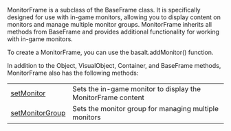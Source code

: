 MonitorFrame is a subclass of the BaseFrame class. It is specifically designed for use with in-game monitors, allowing you to display content on monitors and manage multiple monitor groups. MonitorFrame inherits all methods from BaseFrame and provides additional functionality for working with in-game monitors.

To create a MonitorFrame, you can use the basalt.addMonitor() function.

In addition to the Object, VisualObject, Container, and BaseFrame methods, MonitorFrame also has the following methods:

|   |   |
|---|---|
|[setMonitor](objects/MonitorFrame/setMonitor.md)|Sets the in-game monitor to display the MonitorFrame content
|[setMonitorGroup](objects/MonitorFrame/setMonitorGroup.md)|Sets the monitor group for managing multiple monitors
